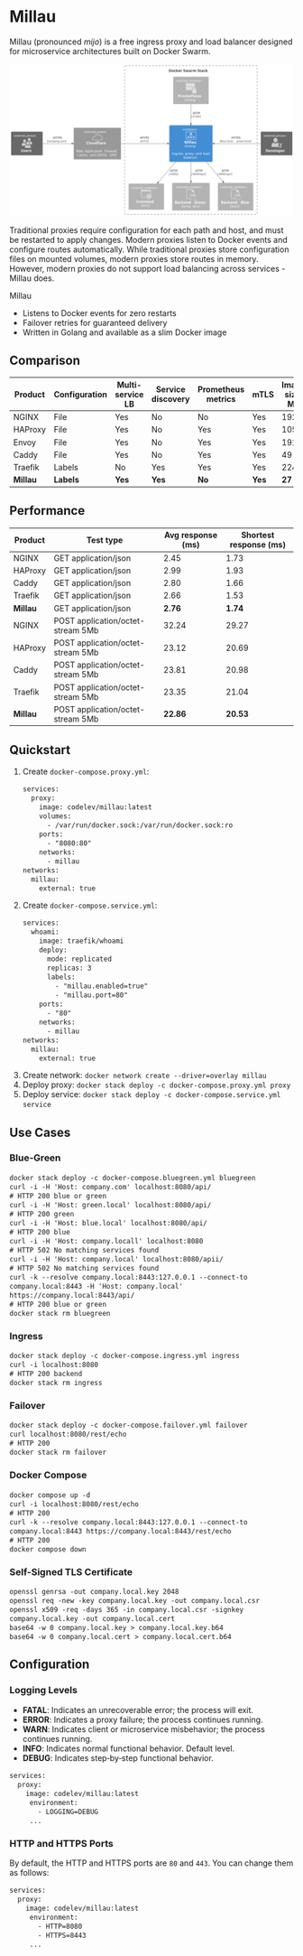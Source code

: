 # Millau
Millau (pronounced _mijo_) is a free ingress proxy and load balancer designed for microservice architectures built on Docker Swarm.

![Millau](setup.svg)

Traditional proxies require configuration for each path and host, and must be restarted to apply changes. Modern proxies listen to Docker events and configure routes automatically. While traditional proxies store configuration files on mounted volumes, modern proxies store routes in memory. However, modern proxies do not support load balancing across services - Millau does.

Millau
- Listens to Docker events for zero restarts
- Failover retries for guaranteed delivery
- Written in Golang and available as a slim Docker image

## Comparison

| Product    | Configuration | Multi-service LB | Service discovery | Prometheus metrics | mTLS    | Image size, MB |
|------------|---------------|------------------|-------------------|--------------------|---------|----------------|
| NGINX      | File          | Yes              | No                | No                 | Yes     | 192            |
| HAProxy    | File          | Yes              | No                | Yes                | Yes     | 105            |
| Envoy      | File          | Yes              | No                | Yes                | Yes     | 191            |
| Caddy      | File          | Yes              | No                | Yes                | Yes     | 49             |
| Traefik    | Labels        | No               | Yes               | Yes                | Yes     | 224            |
| **Millau** | **Labels**    | **Yes**          | **Yes**           | **No**             | **Yes** | **27**         |

## Performance

| Product    | Test type                         | Avg response (ms) | Shortest response (ms) |
|------------|-----------------------------------|-------------------|------------------------|
| NGINX      | GET application/json              | 2.45              | 1.73                   |
| HAProxy    | GET application/json              | 2.99              | 1.93                   |
| Caddy      | GET application/json              | 2.80              | 1.66                   |
| Traefik    | GET application/json              | 2.66              | 1.53                   |
| **Millau** | GET application/json              | **2.76**          | **1.74**               |
| NGINX      | POST application/octet-stream 5Mb | 32.24             | 29.27                  |
| HAProxy    | POST application/octet-stream 5Mb | 23.12             | 20.69                  |
| Caddy      | POST application/octet-stream 5Mb | 23.81             | 20.98                  |
| Traefik    | POST application/octet-stream 5Mb | 23.35             | 21.04                  |
| **Millau** | POST application/octet-stream 5Mb | **22.86**         | **20.53**              |

## Quickstart

1. Create `docker-compose.proxy.yml`:
    ```
    services:
      proxy:
        image: codelev/millau:latest
        volumes:
          - /var/run/docker.sock:/var/run/docker.sock:ro
        ports:
          - "8080:80"
        networks:
          - millau
    networks:
      millau:
        external: true
    ```
2. Create `docker-compose.service.yml`:
    ```
    services:
      whoami:
        image: traefik/whoami
        deploy:
          mode: replicated
          replicas: 3
          labels:
            - "millau.enabled=true"
            - "millau.port=80"
        ports:
          - "80"
        networks:
          - millau
    networks:
      millau:
        external: true
    ```
3. Create network: `docker network create --driver=overlay millau`
4. Deploy proxy: `docker stack deploy -c docker-compose.proxy.yml proxy`
5. Deploy service:  `docker stack deploy -c docker-compose.service.yml service`

## Use Cases

### Blue-Green

```shell
docker stack deploy -c docker-compose.bluegreen.yml bluegreen
curl -i -H 'Host: company.com' localhost:8080/api/
# HTTP 200 blue or green
curl -i -H 'Host: green.local' localhost:8080/api/
# HTTP 200 green
curl -i -H 'Host: blue.local' localhost:8080/api/
# HTTP 200 blue
curl -i -H 'Host: company.locall' localhost:8080
# HTTP 502 No matching services found
curl -i -H 'Host: company.local' localhost:8080/apii/
# HTTP 502 No matching services found
curl -k --resolve company.local:8443:127.0.0.1 --connect-to company.local:8443 -H 'Host: company.local' https://company.local:8443/api/
# HTTP 200 blue or green
docker stack rm bluegreen
```

### Ingress

```shell
docker stack deploy -c docker-compose.ingress.yml ingress
curl -i localhost:8080
# HTTP 200 backend
docker stack rm ingress
```

### Failover

```shell
docker stack deploy -c docker-compose.failover.yml failover
curl localhost:8080/rest/echo
# HTTP 200
docker stack rm failover
```

### Docker Compose

```shell
docker compose up -d
curl -i localhost:8080/rest/echo
# HTTP 200
curl -k --resolve company.local:8443:127.0.0.1 --connect-to company.local:8443 https://company.local:8443/rest/echo
# HTTP 200
docker compose down
```

### Self-Signed TLS Certificate

```shell
openssl genrsa -out company.local.key 2048
openssl req -new -key company.local.key -out company.local.csr
openssl x509 -req -days 365 -in company.local.csr -signkey company.local.key -out company.local.cert
base64 -w 0 company.local.key > company.local.key.b64
base64 -w 0 company.local.cert > company.local.cert.b64
```

## Configuration

### Logging Levels

- **FATAL**: Indicates an unrecoverable error; the process will exit.
- **ERROR**: Indicates a proxy failure; the process continues running.
- **WARN**: Indicates client or microservice misbehavior; the process continues running.
- **INFO**: Indicates normal functional behavior. Default level.
- **DEBUG**: Indicates step‑by‑step functional behavior.

 ```
 services:
   proxy:
     image: codelev/millau:latest
      environment:
        - LOGGING=DEBUG
      ...
 ```

### HTTP and HTTPS Ports
By default, the HTTP and HTTPS ports are `80` and `443`. You can change them as follows:

 ```
 services:
   proxy:
     image: codelev/millau:latest
      environment:
        - HTTP=8080
        - HTTPS=8443
      ...
 ```